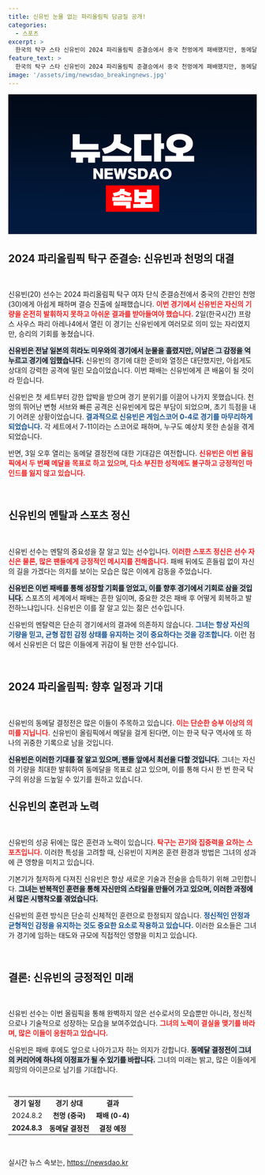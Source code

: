 ```yaml
---
title: 신유빈 눈물 없는 파리올림픽 담금질 공개!
categories:
  - 스포츠
excerpt: >
  한국의 탁구 스타 신유빈이 2024 파리올림픽 준결승에서 중국 천멍에게 패배했지만, 동메달 결정전에서 두 번째 메달을 노린다. 눈물을 참으며 도전하는 신유빈의 이야기가 지금 주목받고 있다!
feature_text: >
  한국의 탁구 스타 신유빈이 2024 파리올림픽 준결승에서 중국 천멍에게 패배했지만, 동메달 결정전에서 두 번째 메달을 노린다. 눈물을 참으며 도전하는 신유빈의 이야기가 지금 주목받고 있다!
image: '/assets/img/newsdao_breakingnews.jpg'
---
```


<p><img src="/assets/img/newsdao_breakingnews.jpg" alt="ranknews 속보" /></p>

<h2 data-ke-size="size26">2024 파리올림픽 탁구 준결승: 신유빈과 천멍의 대결</h2>

<p data-ke-size="size16">&nbsp;</p>

<p>신유빈(20) 선수는 2024 파리올림픽 탁구 여자 단식 준결승전에서 중국의 간판인 천멍(30)에게 아쉽게 패하며 결승 진출에 실패했습니다. <b><span style="color: #ee2323;">이번 경기에서 신유빈은 자신의 기량을 온전히 발휘하지 못하고 아쉬운 결과를 받아들여야 했습니다.</span></b> 2일(한국시간) 프랑스 사우스 파리 아레나4에서 열린 이 경기는 신유빈에게 여러모로 의미 있는 자리였지만, 승리의 기회를 놓쳤습니다. </p>

<p><b><span style="background-color: #21538527;">신유빈은 전날 일본의 히라노 미우와의 경기에서 눈물을 흘렸지만, 이날은 그 감정을 억누르고 경기에 임했습니다.</span></b> 신유빈의 경기에 대한 준비와 열정은 대단했지만, 아쉽게도 상대의 강력한 공격에 밀린 모습이었습니다. 이번 패배는 신유빈에게 큰 배움이 될 것이라 믿습니다.</p>

<p>신유빈은 첫 세트부터 강한 압박을 받으며 경기 분위기를 이끌어 나가지 못했습니다. 천멍의 뛰어난 변형 서브와 빠른 공격은 신유빈에게 많은 부담이 되었으며, 초기 득점을 내기 어려운 상황이었습니다. <b><span style="color: #1a5490;">결과적으로 신유빈은 게임스코어 0-4로 경기를 마무리하게 되었습니다.</span></b> 각 세트에서 7-11이라는 스코어로 패하며, 누구도 예상치 못한 손실을 겪게 되었습니다.</p>

<p>반면, 3일 오후 열리는 동메달 결정전에 대한 기대감은 여전합니다. <b><span style="color: #ee2323;">신유빈은 이번 올림픽에서 두 번째 메달을 목표로 하고 있으며, 다소 부진한 성적에도 불구하고 긍정적인 마인드를 잃지 않고 있습니다.</span></b> </p>

<p data-ke-size="size16">&nbsp;</p>

<h2 data-ke-size="size26">신유빈의 멘탈과 스포츠 정신</h2>

<p data-ke-size="size16">&nbsp;</p>

<p>신유빈 선수는 멘탈의 중요성을 잘 알고 있는 선수입니다. <b><span style="color: #ee2323;">이러한 스포츠 정신은 선수 자신은 물론, 많은 팬들에게 긍정적인 메시지를 전해줍니다.</span></b> 패배 뒤에도 흔들림 없이 자신의 길을 가겠다는 의지를 보이는 모습은 많은 이에게 감동을 주었습니다.</p>

<p><b><span style="background-color: #21538527;">신유빈은 이번 패배를 통해 성장할 기회를 얻었고, 이를 향후 경기에서 기회로 삼을 것입니다.</span></b> 스포츠의 세계에서 패배는 흔한 일이며, 중요한 것은 패배 후 어떻게 회복하고 발전하느냐입니다. 신유빈은 이를 잘 알고 있는 젊은 선수입니다.</p>

<p>신유빈의 멘탈력은 단순히 경기에서의 결과에 의존하지 않습니다. <b><span style="color: #1a5490;">그녀는 항상 자신의 기량을 믿고, 균형 잡힌 감정 상태를 유지하는 것이 중요하다는 것을 강조합니다.</span></b> 이런 점에서 신유빈은 더 많은 이들에게 귀감이 될 만한 선수입니다. </p>

<p data-ke-size="size16">&nbsp;</p>

<h2 data-ke-size="size26">2024 파리올림픽: 향후 일정과 기대</h2>

<p data-ke-size="size16">&nbsp;</p>

<p>신유빈의 동메달 결정전은 많은 이들이 주목하고 있습니다. <b><span style="color: #ee2323;">이는 단순한 승부 이상의 의미를 지닙니다.</span></b> 신유빈이 올림픽에서 메달을 걸게 된다면, 이는 한국 탁구 역사에 또 하나의 귀중한 기록으로 남을 것입니다. </p>

<p><b><span style="background-color: #21538527;">신유빈은 이러한 기대를 잘 알고 있으며, 팬들 앞에서 최선을 다할 것입니다.</span></b> 그녀는 자신의 기량을 최대한 발휘하여 동메달을 목표로 삼고 있으며, 이를 통해 다시 한 번 한국 탁구의 위상을 드높일 수 있기를 원하고 있습니다.</p>

<h2 data-ke-size="size26">신유빈의 훈련과 노력</h2>

<p data-ke-size="size16">&nbsp;</p>

<p>신유빈의 성공 뒤에는 많은 훈련과 노력이 있습니다. <b><span style="color: #ee2323;">탁구는 끈기와 집중력을 요하는 스포츠입니다.</span></b> 이러한 특성을 고려할 때, 신유빈이 지켜온 훈련 환경과 방법은 그녀의 성과에 큰 영향을 미치고 있습니다. </p>

<p>기본기가 철저하게 다져진 신유빈은 항상 새로운 기술과 전술을 습득하기 위해 고민합니다. <b><span style="background-color: #21538527;">그녀는 반복적인 훈련을 통해 자신만의 스타일을 만들어 가고 있으며, 이러한 과정에서 많은 시행착오를 겪었습니다.</span></b> </p>

<p>신유빈의 훈련 방식은 단순히 신체적인 훈련으로 한정되지 않습니다. <b><span style="color: #1a5490;">정신적인 안정과 균형적인 감정을 유지하는 것도 중요한 요소로 작용하고 있습니다.</span></b> 이러한 요소들은 그녀가 경기에 임하는 태도와 규모에 직접적인 영향을 미치고 있습니다.</p>

<p data-ke-size="size16">&nbsp;</p>

<h2 data-ke-size="size26">결론: 신유빈의 긍정적인 미래</h2>

<p data-ke-size="size16">&nbsp;</p>

<p>신유빈 선수는 이번 올림픽을 통해 완벽하지 않은 선수로서의 모습뿐만 아니라, 정신적으로나 기술적으로 성장하는 모습을 보여주었습니다. <b><span style="color: #ee2323;">그녀의 노력이 결실을 맺기를 바라며, 많은 이들이 응원하고 있습니다.</span></b> </p>

<p>신유빈은 패배 후에도 앞으로 나아가고자 하는 의지가 강합니다. <b><span style="background-color: #21538527;">동메달 결정전이 그녀의 커리어에 하나의 이정표가 될 수 있기를 바랍니다.</span></b> 그녀의 미래는 밝고, 많은 이들에게 희망의 아이콘으로 남기를 기대합니다. </p>

<p data-ke-size="size16">&nbsp;</p> 

<table style="width: 100%; border-collapse: collapse;">
  <tr>
    <td style="text-align: center; height: 17px;"><b>경기 일정</b></td>
    <td style="text-align: center; height: 17px;"><b>경기 상대</b></td>
    <td style="text-align: center; height: 17px;"><b>결과</b></td>
  </tr>
  <tr>
    <td style="text-align: center; height: 17px;">2024.8.2</td>
    <td style="text-align: center; height: 17px;"><b>천멍 (중국)</b></td>
    <td style="text-align: center; height: 17px;"><b>패배 (0-4)</b></td>
  </tr>
  <tr>
    <td style="text-align: center; height: 17px;"><b>2024.8.3</b></td>
    <td style="text-align: center; height: 17px;"><b>동메달 결정전</b></td>
    <td style="text-align: center; height: 17px;"><b>결정 예정</b></td>
  </tr>
</table>

<p data-ke-size="size16">&nbsp;</p>
실시간 뉴스 속보는, <a href="https://newsdao.kr" rel="dofollow">https://newsdao.kr</a>



